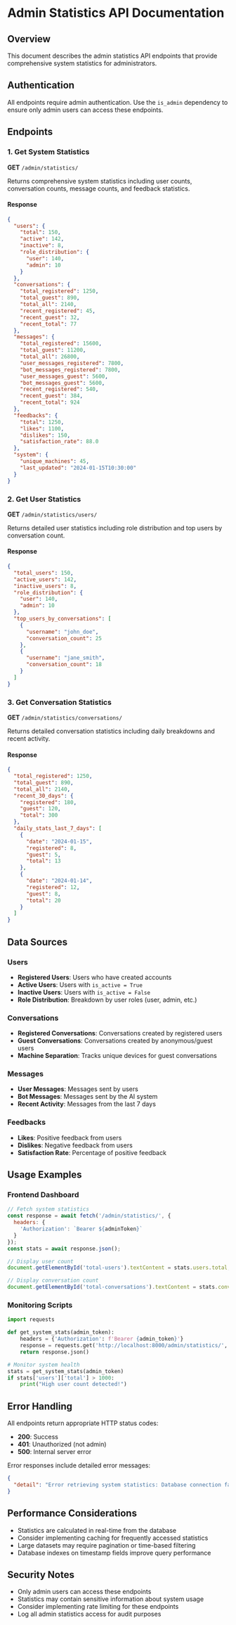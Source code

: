# Admin Statistics API Documentation

## Overview
This document describes the admin statistics API endpoints that provide comprehensive system statistics for administrators.

## Authentication
All endpoints require admin authentication. Use the `is_admin` dependency to ensure only admin users can access these endpoints.

## Endpoints

### 1. Get System Statistics
**GET** `/admin/statistics/`

Returns comprehensive system statistics including user counts, conversation counts, message counts, and feedback statistics.

#### Response
```json
{
  "users": {
    "total": 150,
    "active": 142,
    "inactive": 8,
    "role_distribution": {
      "user": 140,
      "admin": 10
    }
  },
  "conversations": {
    "total_registered": 1250,
    "total_guest": 890,
    "total_all": 2140,
    "recent_registered": 45,
    "recent_guest": 32,
    "recent_total": 77
  },
  "messages": {
    "total_registered": 15600,
    "total_guest": 11200,
    "total_all": 26800,
    "user_messages_registered": 7800,
    "bot_messages_registered": 7800,
    "user_messages_guest": 5600,
    "bot_messages_guest": 5600,
    "recent_registered": 540,
    "recent_guest": 384,
    "recent_total": 924
  },
  "feedbacks": {
    "total": 1250,
    "likes": 1100,
    "dislikes": 150,
    "satisfaction_rate": 88.0
  },
  "system": {
    "unique_machines": 45,
    "last_updated": "2024-01-15T10:30:00"
  }
}
```

### 2. Get User Statistics
**GET** `/admin/statistics/users/`

Returns detailed user statistics including role distribution and top users by conversation count.

#### Response
```json
{
  "total_users": 150,
  "active_users": 142,
  "inactive_users": 8,
  "role_distribution": {
    "user": 140,
    "admin": 10
  },
  "top_users_by_conversations": [
    {
      "username": "john_doe",
      "conversation_count": 25
    },
    {
      "username": "jane_smith",
      "conversation_count": 18
    }
  ]
}
```

### 3. Get Conversation Statistics
**GET** `/admin/statistics/conversations/`

Returns detailed conversation statistics including daily breakdowns and recent activity.

#### Response
```json
{
  "total_registered": 1250,
  "total_guest": 890,
  "total_all": 2140,
  "recent_30_days": {
    "registered": 180,
    "guest": 120,
    "total": 300
  },
  "daily_stats_last_7_days": [
    {
      "date": "2024-01-15",
      "registered": 8,
      "guest": 5,
      "total": 13
    },
    {
      "date": "2024-01-14",
      "registered": 12,
      "guest": 8,
      "total": 20
    }
  ]
}
```

## Data Sources

### Users
- **Registered Users**: Users who have created accounts
- **Active Users**: Users with `is_active = True`
- **Inactive Users**: Users with `is_active = False`
- **Role Distribution**: Breakdown by user roles (user, admin, etc.)

### Conversations
- **Registered Conversations**: Conversations created by registered users
- **Guest Conversations**: Conversations created by anonymous/guest users
- **Machine Separation**: Tracks unique devices for guest conversations

### Messages
- **User Messages**: Messages sent by users
- **Bot Messages**: Messages sent by the AI system
- **Recent Activity**: Messages from the last 7 days

### Feedbacks
- **Likes**: Positive feedback from users
- **Dislikes**: Negative feedback from users
- **Satisfaction Rate**: Percentage of positive feedback

## Usage Examples

### Frontend Dashboard
```javascript
// Fetch system statistics
const response = await fetch('/admin/statistics/', {
  headers: {
    'Authorization': `Bearer ${adminToken}`
  }
});
const stats = await response.json();

// Display user count
document.getElementById('total-users').textContent = stats.users.total;

// Display conversation count
document.getElementById('total-conversations').textContent = stats.conversations.total_all;
```

### Monitoring Scripts
```python
import requests

def get_system_stats(admin_token):
    headers = {'Authorization': f'Bearer {admin_token}'}
    response = requests.get('http://localhost:8000/admin/statistics/', headers=headers)
    return response.json()

# Monitor system health
stats = get_system_stats(admin_token)
if stats['users']['total'] > 1000:
    print("High user count detected!")
```

## Error Handling

All endpoints return appropriate HTTP status codes:

- **200**: Success
- **401**: Unauthorized (not admin)
- **500**: Internal server error

Error responses include detailed error messages:
```json
{
  "detail": "Error retrieving system statistics: Database connection failed"
}
```

## Performance Considerations

- Statistics are calculated in real-time from the database
- Consider implementing caching for frequently accessed statistics
- Large datasets may require pagination or time-based filtering
- Database indexes on timestamp fields improve query performance

## Security Notes

- Only admin users can access these endpoints
- Statistics may contain sensitive information about system usage
- Consider implementing rate limiting for these endpoints
- Log all admin statistics access for audit purposes
